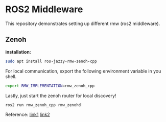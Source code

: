 # ROS2 Middleware

This repository demonstrates setting up different rmw (ros2 middleware).

## Zenoh

**installation:** 
```bash
sudo apt install ros-jazzy-rmw-zenoh-cpp
```

For local communication, export the following environment variable in you shell.
```bash
export RMW_IMPLEMENTATION=rmw_zenoh_cpp
```

Lastly, just start the zenoh router for local discovery!
```bash
ros2 run rmw_zenoh_cpp rmw_zenohd
```

Reference: [link1](https://github.com/ros2/rmw_zenoh) [link2](https://www.youtube.com/watch?v=fS0_rbQ6KKA)
